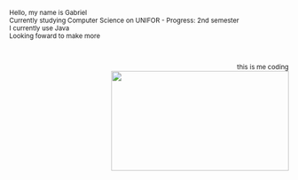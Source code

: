 <p align="left">
  <sub>
    Hello, my name is Gabriel<br>
    Currently studying Computer Science on UNIFOR - Progress: 2nd semester<br>
    I currently use Java<br>
    Looking foward to make more
    <br><br><br>
  </sub>
</p>

<p align="right">
    <sub>this is me coding</sub><br>
    <img src="https://c.tenor.com/a1V0fBkeMPkAAAAC/anime-hitori-bocchi-no-marumaru-seikatsu.gif" width="320" height="180">
</p>
<!--
**H-Gabriel/H-Gabriel** is a ✨ _special_ ✨ repository because its `README.md` (this file) appears on your GitHub profile.

Here are some ideas to get you started:

- 🔭 I’m currently working on ...
- 🌱 I’m currently learning ...
- 👯 I’m looking to collaborate on ...
- 🤔 I’m looking for help with ...
- 💬 Ask me about ...
- 📫 How to reach me: ...
- 😄 Pronouns: ...
- ⚡ Fun fact: ...
-->
